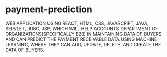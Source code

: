 # payment-prediction
WEB APPLICATION USING REACT, HTML, CSS, JAVASCRIPT, JAVA, SERVLET, JDBC, JSP, WHICH WILL HELP ACCOUNTS DEPARTMENT OF ORGANIZATIONS(SPECIFICALLY B2B) IN MAINTAINING DATA OF BUYERS AND CAN PREDICT THE PAYMENT RECEIVABLE DATA USING MACHINE LEARNING, WHERE THEY CAN  ADD, UPDATE, DELETE, AND CREATE THE DATA OF BUYERS.
